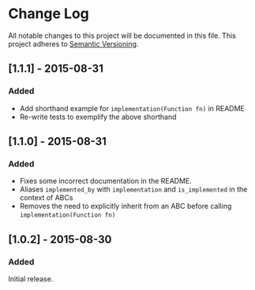 # Change Log
All notable changes to this project will be documented in this file.
This project adheres to [Semantic Versioning](http://semver.org/).

## [1.1.1] - 2015-08-31
### Added
* Add shorthand example for `implementation(Function fn)` in README
* Re-write tests to exemplify the above shorthand 

## [1.1.0] - 2015-08-31
### Added
* Fixes some incorrect documentation in the README.
* Aliases `implemented_by` with `implementation` and `is_implemented` in the context of ABCs
* Removes the need to explicitly inherit from an ABC before calling `implementation(Function fn)`

## [1.0.2] - 2015-08-30
### Added
Initial release.
